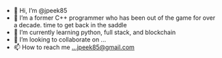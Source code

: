 - 👋 Hi, I’m @jpeek85
- 👀 I’m a former C++ programmer who has been out of the game for over a decade. time to get back in the saddle
- 🌱 I’m currently learning python, full stack, and blockchain
- 💞️ I’m looking to collaborate on ...
- 📫 How to reach me ...jpeek85@gmail.com

<!---
jpeek85/jpeek85 is a ✨ special ✨ repository because its `README.md` (this file) appears on your GitHub profile.
You can click the Preview link to take a look at your changes.
--->
